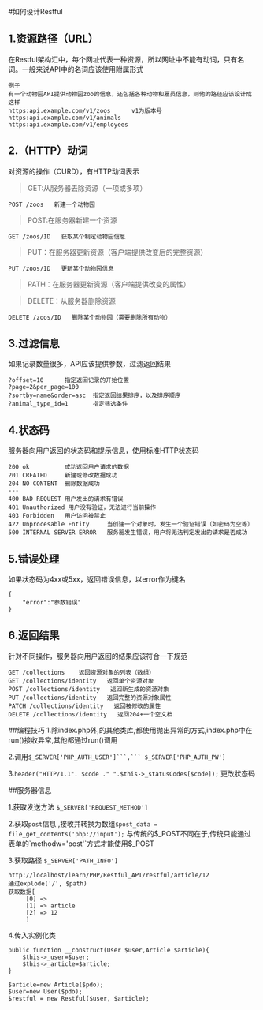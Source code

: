 #如何设计Restful

## 1.资源路径（URL）
在Restful架构汇中，每个网址代表一种资源，所以网址中不能有动词，只有名词。一般来说API中的名词应该使用附属形式

    例子
    有一个动物园API提供动物园zoo的信息，还包括各种动物和雇员信息，则他的路径应该设计成这样
    https:api.example.com/v1/zoos      v1为版本号
    https:api.example.com/v1/animals   
    https:api.example.com/v1/employees   
    
    
## 2.（HTTP）动词
对资源的操作（CURD），有HTTP动词表示

>GET:从服务器去除资源（一项或多项）

    POST /zoos   新建一个动物园
>POST:在服务器新建一个资源

    GET /zoos/ID   获取某个制定动物园信息
>PUT：在服务器更新资源（客户端提供改变后的完整资源）

    PUT /zoos/ID   更新某个动物园信息
>PATH：在服务器更新资源（客户端提供改变的属性）

>DELETE：从服务器删除资源

    DELETE /zoos/ID   删除某个动物园（需要删除所有动物）


## 3.过滤信息

如果记录数量很多，API应该提供参数，过滤返回结果
    
    ?offset=10      指定返回记录的开始位置
    ?page=2&per_page=100    
    ?sortby=name&order=asc  指定返回结果排序，以及排序顺序
    ?animal_type_id=1       指定筛选条件
## 4.状态码
服务器向用户返回的状态码和提示信息，使用标准HTTP状态码

    200 ok          成功返回用户请求的数据
    201 CREATED     新建或修改数据成功
    204 NO CONTENT  删除数据成功
    ---
    400 BAD REQUEST 用户发出的请求有错误
    401 Unauthorized 用户没有验证，无法进行当前操作
    403 Forbidden   用户访问被禁止
    422 Unprocesable Entity     当创建一个对象时，发生一个验证错误（如密码为空等）
    500 INTERNAL SERVER ERROR   服务器发生错误，用户将无法判定发出的请求是否成功
## 5.错误处理
如果状态码为4xx或5xx，返回错误信息，以error作为键名

    {
        "error":"参数错误"
    }

## 6.返回结果
针对不同操作，服务器向用户返回的结果应该符合一下规范
    
    GET /collections    返回资源对象的列表（数组）
    GET /collections/identity   返回单个资源对象
    POST /collections/identity   返回新生成的资源对象
    PUT /collections/identity   返回完整的资源对象属性
    PATCH /collections/identity   返回被修改的属性
    DELETE /collections/identity   返回204+一个空文档
##编程技巧
1.除index.php外,的其他类库,都使用抛出异常的方式,index.php中在run()接收异常,其他都通过run()调用

2.调用`$_SERVER['PHP_AUTH_USER']```,``` $_SERVER['PHP_AUTH_PW']`

3.`header("HTTP/1.1". $code ." ".$this->_statusCodes[$code]);`
更改状态码 
  
##服务器信息

1.获取发送方法 `$_SERVER['REQUEST_METHOD']`

2.获取`post`信息 ,接收并转换为数组`$post_data = file_get_contents('php://input');` 
  与传统的$_POST不同在于,传统只能通过表单的`methodw='post'`方式才能使用$_POST
  
3.获取路径 `$_SERVER['PATH_INFO']` 
   ```
   http://localhost/learn/PHP/Restful_API/restful/article/12
   通过explode('/', $path)
   获取数据[
        [0] =>
        [1] => article
        [2] => 12
        ]
```

4.传入实例化类

    public function __construct(User $user,Article $article){
        $this->_user=$user;
        $this->_article=$article;
    }
    
    $article=new Article($pdo);
    $user=new User($pdo);
    $restful = new Restful($user, $article);

